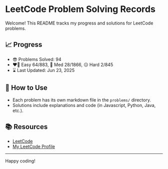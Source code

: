 # LeetCode Problem Solving Records

Welcome! This README tracks my progress and solutions for LeetCode problems.

## 📈 Progress

- 😎 Problems Solved: 94
- ❤️‍🔥 Easy 64/883, 🤔 Med 28/1866, 😑 Hard 2/845
- ⌛️ Last Updated: Jun 23, 2025

## 🚀 How to Use

- Each problem has its own markdown file in the `problems/` directory.
- Solutions include explanations and code (in Javascript, Python, Java, etc.).

## 📚 Resources

- [LeetCode](https://leetcode.com/)
- [My LeetCode Profile](https://leetcode.com/u/tonidevvn/)

---

Happy coding!